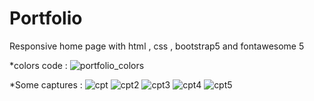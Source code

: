 # Portfolio
Responsive home page with html , css , bootstrap5 and fontawesome 5

*colors code :
![portfolio_colors](https://user-images.githubusercontent.com/108525514/182863388-ab2bd2fc-c135-47bf-b083-5e44a6618f2b.png)

*Some captures : 
![cpt](https://user-images.githubusercontent.com/108525514/182863651-955751bb-5602-4066-8ef1-4043ff38685f.png)
![cpt2](https://user-images.githubusercontent.com/108525514/182863732-36980b5e-bad6-4669-9cb4-ff80763d862a.png)
![cpt3](https://user-images.githubusercontent.com/108525514/182863574-83d263e4-9a22-42b0-b238-7ef7344a7ce0.png)
![cpt4](https://user-images.githubusercontent.com/108525514/182863584-52a504fb-a4b2-4ab4-809e-8bc8fe83e8dd.png)
![cpt5](https://user-images.githubusercontent.com/108525514/182863593-d41c610c-bf6b-4e45-8078-4795111c78fe.png)

